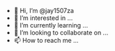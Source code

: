- 👋 Hi, I’m @jay1507za
- 👀 I’m interested in ...
- 🌱 I’m currently learning ...
- 💞️ I’m looking to collaborate on ...
- 📫 How to reach me ...

<!---
jay1507za/jay1507za is a ✨ special ✨ repository because its `README.md` (this file) appears on your GitHub profile.
You can click the Preview link to take a look at your changes.
--->
